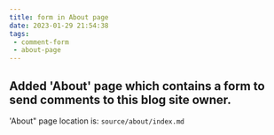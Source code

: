 ```yaml
---
title: form in About page
date: 2023-01-29 21:54:38
tags:
 - comment-form
 - about-page
---
```

## Added 'About' page which contains a form to send comments to this blog site owner.

'About" page location is: `source/about/index.md` 